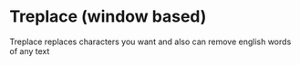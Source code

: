 # Treplace (window based)
Treplace replaces characters you want
and also can remove english words of any text